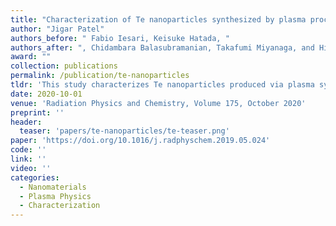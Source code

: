 ```yaml
---
title: "Characterization of Te nanoparticles synthesized by plasma processing"
author: "Jigar Patel"
authors_before: " Fabio Iesari, Keisuke Hatada, "
authors_after: ", Chidambara Balasubramanian, Takafumi Miyanaga, and Hiroyuki Ikemoto"
award: ""
collection: publications
permalink: /publication/te-nanoparticles
tldr: 'This study characterizes Te nanoparticles produced via plasma synthesis, highlighting their structural and morphological properties.'
date: 2020-10-01
venue: 'Radiation Physics and Chemistry, Volume 175, October 2020'
preprint: ''
header: 
  teaser: 'papers/te-nanoparticles/te-teaser.png'
paper: 'https://doi.org/10.1016/j.radphyschem.2019.05.024'
code: '' 
link: ''
video: ''
categories:
  - Nanomaterials
  - Plasma Physics
  - Characterization
---
```


